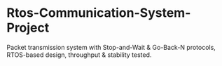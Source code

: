 # Rtos-Communication-System-Project
Packet transmission system with Stop-and-Wait &amp; Go-Back-N protocols, RTOS-based design, throughput &amp; stability tested.
